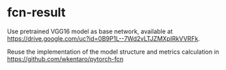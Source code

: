 # fcn-result

Use pretrained VGG16 model as base network, available at https://drive.google.com/uc?id=0B9P1L--7Wd2vLTJZMXpIRkVVRFk.

Reuse the implementation of the model structure and metrics calculation in https://github.com/wkentaro/pytorch-fcn
